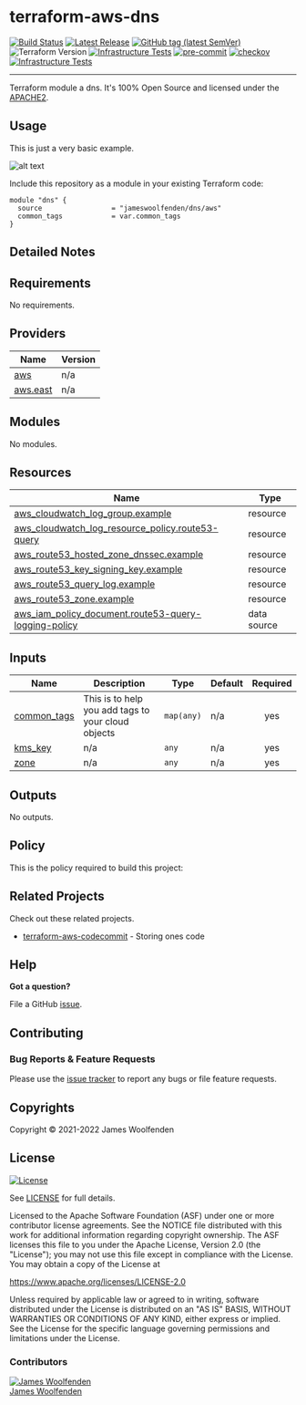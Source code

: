 # terraform-aws-dns

[![Build Status](https://github.com/JamesWoolfenden/terraform-aws-dns/workflows/Verify%20and%20Bump/badge.svg?branch=main)](https://github.com/JamesWoolfenden/terraform-aws-dns)
[![Latest Release](https://img.shields.io/github/release/JamesWoolfenden/terraform-aws-dns.svg)](https://github.com/JamesWoolfenden/terraform-aws-dns/releases/latest)
[![GitHub tag (latest SemVer)](https://img.shields.io/github/tag/JamesWoolfenden/terraform-aws-dns.svg?label=latest)](https://github.com/JamesWoolfenden/terraform-aws-dns/releases/latest)
![Terraform Version](https://img.shields.io/badge/tf-%3E%3D0.14.0-blue.svg)
[![Infrastructure Tests](https://www.bridgecrew.cloud/badges/github/JamesWoolfenden/terraform-aws-dns/cis_aws)](https://www.bridgecrew.cloud/link/badge?vcs=github&fullRepo=JamesWoolfenden%2Fterraform-aws-dns&benchmark=CIS+AWS+V1.2)
[![pre-commit](https://img.shields.io/badge/pre--commit-enabled-brightgreen?logo=pre-commit&logoColor=white)](https://github.com/pre-commit/pre-commit)
[![checkov](https://img.shields.io/badge/checkov-verified-brightgreen)](https://www.checkov.io/)
[![Infrastructure Tests](https://www.bridgecrew.cloud/badges/github/jameswoolfenden/terraform-aws-dns/general)](https://www.bridgecrew.cloud/link/badge?vcs=github&fullRepo=JamesWoolfenden%2Fterraform-aws-dns&benchmark=INFRASTRUCTURE+SECURITY)

---

Terraform module a dns. It's 100% Open Source and licensed under the [APACHE2](LICENSE).

## Usage

This is just a very basic example.

![alt text](./diagram/dns.png)

Include this repository as a module in your existing Terraform code:

```hcl
module "dns" {
  source                 = "jameswoolfenden/dns/aws"
  common_tags            = var.common_tags
}
```

## Detailed Notes

<!-- BEGINNING OF PRE-COMMIT-TERRAFORM DOCS HOOK -->
## Requirements

No requirements.

## Providers

| Name | Version |
|------|---------|
| <a name="provider_aws"></a> [aws](#provider\_aws) | n/a |
| <a name="provider_aws.east"></a> [aws.east](#provider\_aws.east) | n/a |

## Modules

No modules.

## Resources

| Name | Type |
|------|------|
| [aws_cloudwatch_log_group.example](https://registry.terraform.io/providers/hashicorp/aws/latest/docs/resources/cloudwatch_log_group) | resource |
| [aws_cloudwatch_log_resource_policy.route53-query](https://registry.terraform.io/providers/hashicorp/aws/latest/docs/resources/cloudwatch_log_resource_policy) | resource |
| [aws_route53_hosted_zone_dnssec.example](https://registry.terraform.io/providers/hashicorp/aws/latest/docs/resources/route53_hosted_zone_dnssec) | resource |
| [aws_route53_key_signing_key.example](https://registry.terraform.io/providers/hashicorp/aws/latest/docs/resources/route53_key_signing_key) | resource |
| [aws_route53_query_log.example](https://registry.terraform.io/providers/hashicorp/aws/latest/docs/resources/route53_query_log) | resource |
| [aws_route53_zone.example](https://registry.terraform.io/providers/hashicorp/aws/latest/docs/resources/route53_zone) | resource |
| [aws_iam_policy_document.route53-query-logging-policy](https://registry.terraform.io/providers/hashicorp/aws/latest/docs/data-sources/iam_policy_document) | data source |

## Inputs

| Name | Description | Type | Default | Required |
|------|-------------|------|---------|:--------:|
| <a name="input_common_tags"></a> [common\_tags](#input\_common\_tags) | This is to help you add tags to your cloud objects | `map(any)` | n/a | yes |
| <a name="input_kms_key"></a> [kms\_key](#input\_kms\_key) | n/a | `any` | n/a | yes |
| <a name="input_zone"></a> [zone](#input\_zone) | n/a | `any` | n/a | yes |

## Outputs

No outputs.
<!-- END OF PRE-COMMIT-TERRAFORM DOCS HOOK -->

## Policy

This is the policy required to build this project:

<!-- BEGINNING OF PRE-COMMIT-PIKE DOCS HOOK -->
## Related Projects

Check out these related projects.

- [terraform-aws-codecommit](https://github.com/jameswoolfenden/terraform-aws-dns) - Storing ones code

## Help

**Got a question?**

File a GitHub [issue](https://github.com/jameswoolfenden/terraform-aws-dns/issues).

## Contributing

### Bug Reports & Feature Requests

Please use the [issue tracker](https://github.com/jameswoolfenden/terraform-aws-dns/issues) to report any bugs or file feature requests.

## Copyrights

Copyright © 2021-2022 James Woolfenden

## License

[![License](https://img.shields.io/badge/License-Apache%202.0-blue.svg)](https://opensource.org/licenses/Apache-2.0)

See [LICENSE](LICENSE) for full details.

Licensed to the Apache Software Foundation (ASF) under one
or more contributor license agreements. See the NOTICE file
distributed with this work for additional information
regarding copyright ownership. The ASF licenses this file
to you under the Apache License, Version 2.0 (the
"License"); you may not use this file except in compliance
with the License. You may obtain a copy of the License at

<https://www.apache.org/licenses/LICENSE-2.0>

Unless required by applicable law or agreed to in writing,
software distributed under the License is distributed on an
"AS IS" BASIS, WITHOUT WARRANTIES OR CONDITIONS OF ANY
KIND, either express or implied. See the License for the
specific language governing permissions and limitations
under the License.

### Contributors

[![James Woolfenden][jameswoolfenden_avatar]][jameswoolfenden_homepage]<br/>[James Woolfenden][jameswoolfenden_homepage]

[jameswoolfenden_homepage]: https://github.com/jameswoolfenden
[jameswoolfenden_avatar]: https://github.com/jameswoolfenden.png?size=150
